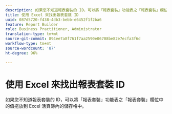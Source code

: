 ```yaml
---
description: 如果您不知道報表套裝的 ID，可以將「報表套裝」功能表之「報表套裝」欄位中的值拖放到 Excel 活頁簿內的儲存格中。
title: 使用 Excel 來找出報表套裝 ID
uuid: 087d5720-f438-4db3-bebb-e6452f1f2ba6
feature: Report Builder
role: Business Practitioner, Administrator
translation-type: tm+mt
source-git-commit: 894ee7a8f761f7aa2590e06708be82e7ecfa3f6d
workflow-type: tm+mt
source-wordcount: '87'
ht-degree: 96%

---
```



# 使用 Excel 來找出報表套裝 ID

如果您不知道報表套裝的 ID，可以將「報表套裝」功能表之「報表套裝」欄位中的值拖放到 Excel 活頁簿內的儲存格中。

